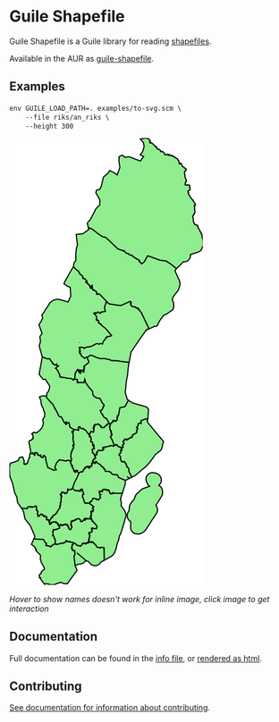 Guile Shapefile
===============

Guile Shapefile is a Guile library for reading
[shapefiles](https://en.wikipedia.org/wiki/Shapefile).

Available in the AUR as
[guile-shapefile](https://aur.archlinux.org/packages/guile-shapefile/).

Examples
--------

	env GUILE_LOAD_PATH=. examples/to-svg.scm \
		--file riks/an_riks \
		--height 300

[![Swedish counties](an_riks.svg)](//raw.githubusercontent.com/HugoNikanor/guile-shapefile/master/an_riks.svg)

*Hover to show names doesn't work for inline image, click image to get
interaction*

Documentation
-------------

Full documentation can be found in the [info file](guile-shapefile.texi), or
[rendered as html](//hugonikanor.github.io/guile-shapefile/).


Contributing
------------

[See documentation for information about contributing](//hugonikanor.github.io/guile-shapefile/Contributing-and-To_002dDo.html#Contributing-and-To_002dDo).

